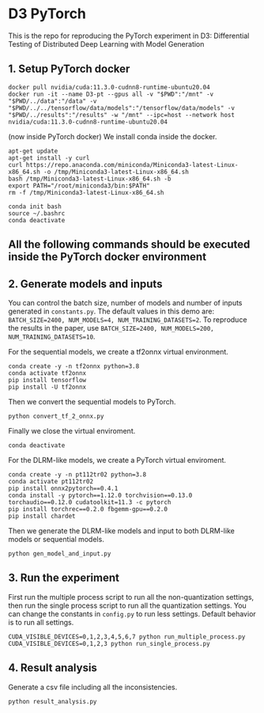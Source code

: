 # D3 PyTorch

This is the repo for reproducing the PyTorch experiment in D3: Differential Testing of Distributed Deep Learning with Model Generation


## 1. Setup PyTorch docker

```shell
docker pull nvidia/cuda:11.3.0-cudnn8-runtime-ubuntu20.04
docker run -it --name D3-pt --gpus all -v "$PWD":"/mnt" -v "$PWD/../data":"/data" -v "$PWD/../../tensorflow/data/models":"/tensorflow/data/models" -v "$PWD/../results":"/results" -w "/mnt" --ipc=host --network host nvidia/cuda:11.3.0-cudnn8-runtime-ubuntu20.04
```

(now inside PyTorch docker)
We install conda inside the docker.
```shell
apt-get update
apt-get install -y curl
curl https://repo.anaconda.com/miniconda/Miniconda3-latest-Linux-x86_64.sh -o /tmp/Miniconda3-latest-Linux-x86_64.sh
bash /tmp/Miniconda3-latest-Linux-x86_64.sh -b
export PATH="/root/miniconda3/bin:$PATH"
rm -f /tmp/Miniconda3-latest-Linux-x86_64.sh

conda init bash
source ~/.bashrc
conda deactivate
```

## **All the following commands should be executed inside the PyTorch docker environment**

## 2. Generate models and inputs

You can control the batch size, number of models and number of inputs generated in `constants.py`. 
The default values in this demo are: `BATCH_SIZE=2400, NUM_MODELS=4, NUM_TRAINING_DATASETS=2`.
To reproduce the results in the paper, use `BATCH_SIZE=2400, NUM_MODELS=200, NUM_TRAINING_DATASETS=10`.

For the sequential models, we create a tf2onnx virtual environment.

```shell
conda create -y -n tf2onnx python=3.8
conda activate tf2onnx
pip install tensorflow
pip install -U tf2onnx
```

Then we convert the sequential models to PyTorch.

```shell
python convert_tf_2_onnx.py
```

Finally we close the virtual enviroment.

```shell
conda deactivate
```

For the DLRM-like models, we create a PyTorch virtual enviroment.

```shell
conda create -y -n pt112tr02 python=3.8
conda activate pt112tr02
pip install onnx2pytorch==0.4.1
conda install -y pytorch==1.12.0 torchvision==0.13.0 torchaudio==0.12.0 cudatoolkit=11.3 -c pytorch
pip install torchrec==0.2.0 fbgemm-gpu==0.2.0
pip install chardet
```

Then we generate the DLRM-like models and input to both DLRM-like models or sequential models.

```shell
python gen_model_and_input.py
```

## 3. Run the experiment 

First run the multiple process script to run all the non-quantization settings, then run the single process script to run all the quantization settings.
You can change the constants in `config.py` to run less settings. Default behavior is to run all settings.

```shell
CUDA_VISIBLE_DEVICES=0,1,2,3,4,5,6,7 python run_multiple_process.py
CUDA_VISIBLE_DEVICES=0,1,2,3 python run_single_process.py
```

## 4. Result analysis

Generate a csv file including all the inconsistencies.

```shell
python result_analysis.py
```

